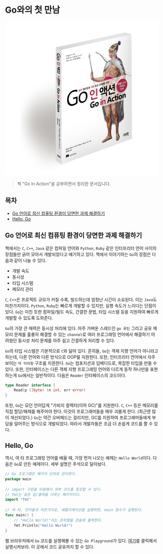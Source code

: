 # Go와의 첫 만남

![대표사진](../logo.png)

> 책 "Go In Action"을 공부하면서 정리한 문서입니다.


## 목차
  - [Go 언어로 최신 컴퓨팅 환경이 당면한 과제 해결하기](#go-언어로-최신-컴퓨팅-환경이-당면한-과제-해결하기)
  - [Hello, Go](#hello-go)


## Go 언어로 최신 컴퓨팅 환경이 당면한 과제 해결하기

책에서는 `C`, `C++`, `Java` 같은 컴파일 언어와 `Python`, `Ruby` 같은 인터프리터 언어 사이의 장점들만 긁어 모아서 개발되었다고 얘기하고 있다. 책에서 이야기하는 `Go`의 장점은 다음과 같이 나눌 수 있다.

* 개발 속도
* 동시성
* 타입 시스템
* 메모리 관리

`C`, `C++`은 프로젝트 규모가 커질 수록, 빌드하는데 엄청난 시간이 소요된다. 이는 `Java`도 마찬가지이다. `Python`, `Ruby`는 빠르게 개발할 수 있지만, 실행 속도가 느리다는 단점이 있다. `Go`는 미친 듯한 컴파일/빌드 속도, 간결한 문법, 타입 시스템 등을 지원하여 빠르게 개발할 수 있도록 도와준다.  

`Go`의 가장 큰 매력은 동시성 처리에 있다. 아주 가벼운 스레드인 `go 루틴` 그리고 공유 메모리 문제를 훌륭히 해결할 수 있는 `channel`로 여러 프로그래밍 언어에서 해결하기 어려웠던 동시성 처리 문제를 아주 쉽고 간결하게 처리할 수 있다.

`Go`의 타입 시스템은 기본적으로 `C`와 닮아 있다. 흔히들, `Go`는 객체 지향 언어가 아니라고 하는데, 다른 언어와 다른 방식으로 OOP를 지원한다. 또한, 인터프리터 언어에서 자주 보이는 `덕 타이핑` 구조를 지원한다. `Go`는 컴포지션과 임베디드로, 복잡한 타입을 만들 수 있다. 또한, 인터페이스는 다른 객체 지향 프로그래밍 언어와 다르게 동작 하나만을 표현하는게 `Go`에서는 일반적이다. 다음은 `Reader` 인터페이스의 코드이다.

```go
type Reader interface {
    Read(p []byte) (n int, err error)
}
```

또한, `Go`는 모던 언어답게 "가비지 컬렉터(이하 GC)"를 지원한다. `C`, `C++` 등은 메모리를 직접 할당/해제를 해주어야 한다. 이것이 프로그래머들을 매우 괴롭게 한다. (최근엔 많이 개선되었다.) `Go`는 약간 오버헤드는 걸리지만, GC를 지원하여 프로그래머들에게 부담을 덜어주는 방식으로 개발되었다. 따라서 개발자들은 조금 더 손쉽게 코드를 짤 수 있다. 


## Hello, Go

역시, 여 타 프로그래밍 언어를 배울 때, 가장 먼저 나오는 예제는 `Hello World`이다. 다음은 `Go`로 만든 예제이다. 세부 설명은 주석으로 달아놨다.

```go
// Go 프로그램은 패키지 단위로 관리한다.
package main

// import 구문을 이용해서 외부 코드를 참조할 수 있다.
// fmt는 표준 입/출력을 다루는 패키지이다.
import "fmt"

// 여 타, 언어들과 마찬가지로, 애플리케이션을 실행하면, main 함수가 실행된다.
func main() {
    // "Hello World!"라는 문자열을 콘솔에 출력한다.
    fmt.Println("Hello World!")
}
```

웹 브라우저에서 `Go` 코드를 실행해볼 수 있는 `Go Playground`가 있다. [여기](https://play.golang.org/)를 클릭해서 실행시켜보라. 이 곳에서 코드 공유까지 할 수 있다.